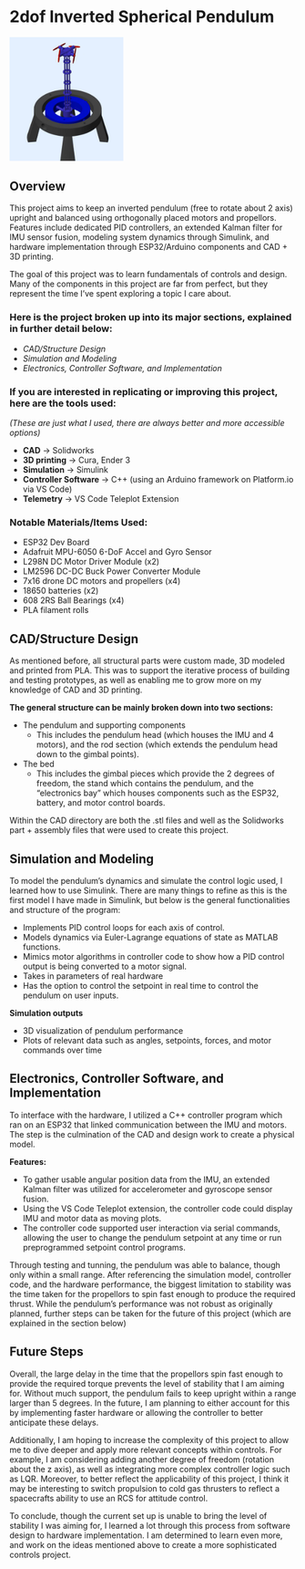 # 2dof Inverted Spherical Pendulum

<img src="Simulink/data_and_videos/Simulink_3d_model_2dof_pendu.png" alt="model of the pendulum in Simulink" width="200">


## Overview
This project aims to keep an inverted pendulum (free to rotate about 2 axis) upright and balanced using orthogonally placed motors and propellors. Features include dedicated PID controllers, an extended Kalman filter for IMU sensor fusion, modeling system dynamics through Simulink, and hardware implementation through ESP32/Arduino components and CAD + 3D printing.

The goal of this project was to learn fundamentals of controls and design. Many of the components in this project are far from perfect, but they represent the time I’ve spent exploring a topic I care about.


### Here is the project broken up into its major sections, explained in further detail below:
- *CAD/Structure Design*
- *Simulation and Modeling*
- *Electronics, Controller Software, and Implementation*

### If you are interested in replicating or improving this project, here are the tools used:
*(These are just what I used, there are always better and more accessible options)*
- **CAD** -> Solidworks
- **3D printing** -> Cura, Ender 3
- **Simulation** -> Simulink
- **Controller Software** -> C++ (using an Arduino framework on Platform.io via VS Code)
- **Telemetry** -> VS Code Teleplot Extension

### Notable Materials/Items Used:
- ESP32 Dev Board
- Adafruit MPU-6050 6-DoF Accel and Gyro Sensor
- L298N DC Motor Driver Module (x2)
- LM2596 DC-DC Buck Power Converter Module
- 7x16 drone DC motors and propellers (x4)
- 18650 batteries (x2)
- 608 2RS Ball Bearings (x4)
- PLA filament rolls



## CAD/Structure Design
As mentioned before, all structural parts were custom made, 3D modeled and printed from PLA. This was to support the iterative process of building and testing prototypes, as well as enabling me to grow more on my knowledge of CAD and 3D printing. 

**The general structure can be mainly broken down into two sections:**
- The pendulum and supporting components
  - This includes the pendulum head (which houses the IMU and 4 motors), and the rod section (which extends the pendulum head down to the gimbal points).
- The bed
  - This includes the gimbal pieces which provide the 2 degrees of freedom, the stand which contains the pendulum, and the “electronics bay” which houses components such as the ESP32, battery, and motor control boards.
 
Within the CAD directory are both the .stl files and well as the Solidworks part + assembly files that were used to create this project.

## Simulation and Modeling

To model the pendulum’s dynamics and simulate the control logic used, I learned how to use Simulink. There are many things to refine as this is the first model I have made in Simulink, but below is the general functionalities and structure of the program:

- Implements PID control loops for each axis of control.
- Models dynamics via Euler-Lagrange equations of state as MATLAB functions.
- Mimics motor algorithms in controller code to show how a PID control output is being converted to a motor signal.
- Takes in parameters of real hardware
- Has the option to control the setpoint in real time to control the pendulum on user inputs.

**Simulation outputs**
- 3D visualization of pendulum performance 
- Plots of relevant data such as angles, setpoints, forces, and motor commands over time


## Electronics, Controller Software, and Implementation
To interface with the hardware, I utilized a C++ controller program which ran on an ESP32 that linked communication between the IMU and motors. The step is the culmination of the CAD and design work to create a physical model.

**Features:**
- To gather usable angular position data from the IMU, an extended Kalman filter was utilized for accelerometer and gyroscope sensor fusion.
- Using the VS Code Teleplot extension, the controller code could display IMU and motor data as moving plots.
- The controller code supported user interaction via serial commands, allowing the user to change the pendulum setpoint at any time or run preprogrammed setpoint control programs.

Through testing and tunning, the pendulum was able to balance, though only within a small range. After referencing the simulation model, controller code, and the hardware performance, the biggest limitation to stability was the time taken for the propellors to spin fast enough to produce the required thrust. While the pendulum’s performance was not robust as originally planned, further steps can be taken for the future of this project (which are explained in the section below)


## Future Steps
Overall, the large delay in the time that the propellors spin fast enough to provide the required torque prevents the level of stability that I am aiming for. Without much support, the pendulum fails to keep upright within a range larger than 5 degrees. In the future, I am planning to either account for this by implementing faster hardware or allowing the controller to better anticipate these delays. 

Additionally, I am hoping to increase the complexity of this project to allow me to dive deeper and apply more relevant concepts within controls. For example, I am considering adding another degree of freedom (rotation about the z axis), as well as integrating more complex controller logic such as LQR. Moreover, to better reflect the applicability of this project, I think it may be interesting to switch propulsion to cold gas thrusters to reflect a spacecrafts ability to use an RCS for attitude control.

To conclude, though the current set up is unable to bring the level of stability I was aiming for, I learned a lot through this process from software design to hardware implementation. I am determined to learn even more, and work on the ideas mentioned above to create a more sophisticated controls project.



